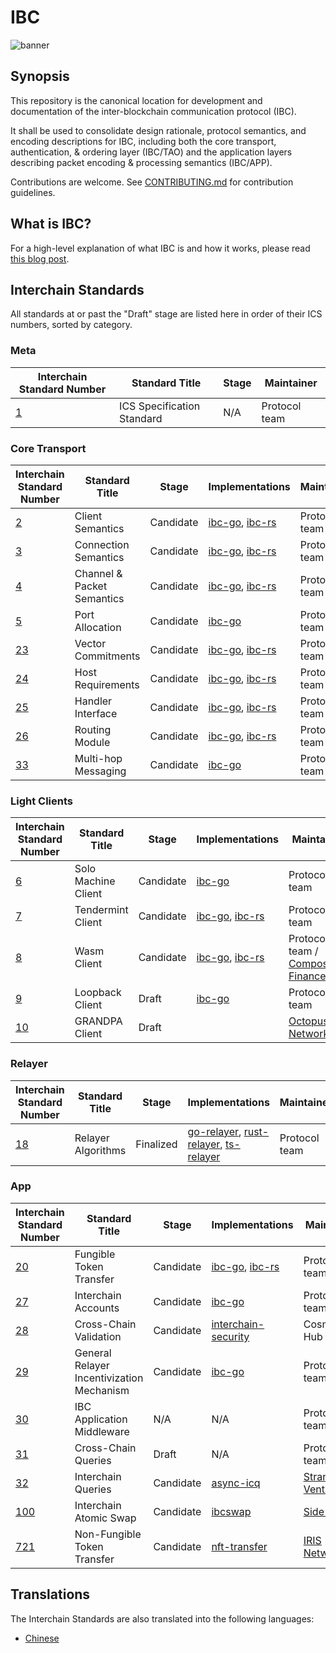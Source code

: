 # IBC

![banner](./assets/interchain-standards.png)

## Synopsis

This repository is the canonical location for development and documentation of the inter-blockchain communication protocol (IBC).

It shall be used to consolidate design rationale, protocol semantics, and encoding descriptions for IBC, including both the core transport, authentication, & ordering layer (IBC/TAO) and the application layers describing packet encoding & processing semantics (IBC/APP).

Contributions are welcome. See [CONTRIBUTING.md](meta/CONTRIBUTING.md) for contribution guidelines.

## What is IBC?

<!-- markdown-link-check-disable-next-line -->
For a high-level explanation of what IBC is and how it works, please read [this blog post](https://medium.com/the-interchain-foundation/eli5-what-is-ibc-def44d7b5b4c).

## Interchain Standards

All standards at or past the "Draft" stage are listed here in order of their ICS numbers, sorted by category.

### Meta

| Interchain Standard Number               | Standard Title             | Stage | Maintainer    |
| ---------------------------------------- | -------------------------- | ----- | ------------- |
| [1](spec/ics-001-ics-standard/README.md) | ICS Specification Standard | N/A   | Protocol team |

### Core Transport 

| Interchain Standard Number                                    | Standard Title             | Stage     | Implementations | Maintainer    |
| ------------------------------------------------------------- | -------------------------- | --------- | --------------- | ------------- |
| [2](spec/core/ics-002-client-semantics/README.md)             | Client Semantics           | Candidate | [ibc-go](https://github.com/cosmos/ibc-go), [ibc-rs](https://github.com/cosmos/ibc-rs) | Protocol team |
| [3](spec/core/ics-003-connection-semantics/README.md)         | Connection Semantics       | Candidate | [ibc-go](https://github.com/cosmos/ibc-go), [ibc-rs](https://github.com/cosmos/ibc-rs) | Protocol team |
| [4](spec/core/ics-004-channel-and-packet-semantics/README.md) | Channel & Packet Semantics | Candidate | [ibc-go](https://github.com/cosmos/ibc-go), [ibc-rs](https://github.com/cosmos/ibc-rs) | Protocol team |
| [5](spec/core/ics-005-port-allocation/README.md)              | Port Allocation            | Candidate | [ibc-go](https://github.com/cosmos/ibc-go) | Protocol team |
| [23](spec/core/ics-023-vector-commitments/README.md)          | Vector Commitments         | Candidate | [ibc-go](https://github.com/cosmos/ibc-go), [ibc-rs](https://github.com/cosmos/ibc-rs) | Protocol team |
| [24](spec/core/ics-024-host-requirements/README.md)           | Host Requirements          | Candidate | [ibc-go](https://github.com/cosmos/ibc-go), [ibc-rs](https://github.com/cosmos/ibc-rs) | Protocol team |
| [25](spec/core/ics-025-handler-interface/README.md)           | Handler Interface          | Candidate | [ibc-go](https://github.com/cosmos/ibc-go), [ibc-rs](https://github.com/cosmos/ibc-rs) | Protocol team |
| [26](spec/core/ics-026-routing-module/README.md)              | Routing Module             | Candidate | [ibc-go](https://github.com/cosmos/ibc-go), [ibc-rs](https://github.com/cosmos/ibc-rs) | Protocol team |
| [33](spec/core/ics-033-multi-hop/README.md)                   | Multi-hop Messaging        | Candidate | [ibc-go](https://github.com/cosmos/ibc-go) | Protocol team |

### Light Clients

| Interchain Standard Number                                      | Standard Title             | Stage | Implementations | Maintainer    |
| --------------------------------------------------------------- | -------------------------- | ----- | --------------- | ------------- |
| [6](spec/client/ics-006-solo-machine-client/README.md)          | Solo Machine Client        | Candidate | [ibc-go](https://github.com/cosmos/ibc-go/tree/main/modules/light-clients/06-solomachine) | Protocol team |
| [7](spec/client/ics-007-tendermint-client/README.md)            | Tendermint Client          | Candidate | [ibc-go](https://github.com/cosmos/ibc-go/tree/main/modules/light-clients/07-tendermint), [ibc-rs](https://github.com/cosmos/ibc-rs/tree/main/ibc-clients/ics07-tendermint) | Protocol team |
| [8](spec/client/ics-008-wasm-client/README.md)                  | Wasm Client                | Candidate | [ibc-go](https://github.com/cosmos/ibc-go/tree/main/modules/light-clients/08-wasm), [ibc-rs](https://github.com/cosmos/ibc-rs/tree/main/ibc-clients/ics08-wasm) | Protocol team / [Composable Finance](https://www.composable.finance) |
| [9](spec/client/ics-009-loopback-cilent/README.md)       | Loopback Client            | Draft | [ibc-go](https://github.com/cosmos/ibc-go/tree/main/modules/light-clients/09-localhost) | Protocol team |
| [10](spec/client/ics-010-grandpa-client/README.md)              | GRANDPA Client             | Draft | | [Octopus Network](https://oct.network) |

### Relayer

| Interchain Standard Number                                       | Standard Title             | Stage | Implementations | Maintainer    |
| ---------------------------------------------------------------- | -------------------------- | ----- | --------------- | ------------- |
| [18](spec/relayer/ics-018-relayer-algorithms/README.md)          | Relayer Algorithms         | Finalized | [go-relayer](https://github.com/cosmos/relayer), [rust-relayer](https://github.com/informalsystems/hermes), [ts-relayer](https://github.com/confio/ts-relayer) | Protocol team |

### App

| Interchain Standard Number                               | Standard Title          | Stage | Implementations | Maintainer    |
| -------------------------------------------------------- | ----------------------- | ----- | --------------- | ------------- |
| [20](spec/app/ics-020-fungible-token-transfer/README.md) | Fungible Token Transfer | Candidate | [ibc-go](https://github.com/cosmos/ibc-go/tree/main/modules/apps/transfer), [ibc-rs](https://github.com/cosmos/ibc-rs/tree/main/ibc-apps/ics20-transfer) | Protocol team |
| [27](spec/app/ics-027-interchain-accounts/README.md)     | Interchain Accounts     | Candidate | [ibc-go](https://github.com/cosmos/ibc-go/tree/main/modules/apps/27-interchain-accounts) | Protocol team | 
| [28](spec/app/ics-028-cross-chain-validation/README.md)  | Cross-Chain Validation  | Candidate | [interchain-security](https://github.com/cosmos/interchain-security/tree/main) | Cosmos Hub team |
| [29](spec/app/ics-029-fee-payment) | General Relayer Incentivization Mechanism | Candidate | [ibc-go](https://github.com/cosmos/ibc-go/tree/main/modules/apps/29-fee) | Protocol team |
| [30](spec/app/ics-030-middleware) | IBC Application Middleware | N/A | N/A | Protocol team |
| [31](spec/app/ics-031-crosschain-queries) | Cross-Chain Queries | Draft | N/A | Protocol team |
| [32](https://github.com/strangelove-ventures/async-icq) | Interchain Queries | Candidate | [async-icq](https://github.com/strangelove-ventures/async-icq) | [Strangelove Ventures](https://strange.love) |
| [100](spec/app/ics-100-atomic-swap) | Interchain Atomic Swap | Candidate | [ibcswap](https://github.com/ibcswap/ibcswap) | [Side Labs](https://side.one) |
| [721](spec/app/ics-721-nft-transfer) | Non-Fungible Token Transfer | Candidate | [nft-transfer](https://github.com/bianjieai/nft-transfer) | [IRIS Network](https://www.irisnet.org) |

## Translations

The Interchain Standards are also translated into the following languages:

- [Chinese](https://github.com/octopus-network/ibc-spec-cn)
